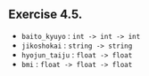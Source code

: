 ## Exercise 4.5.
- `baito_kyuyo` : `int -> int -> int`
- `jikoshokai` : `string -> string`
- `hyojun_taiju` : `float -> float`
- `bmi` : `float -> float -> float`